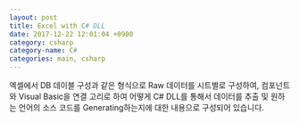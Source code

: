 ```yaml
---
layout: post
title: Excel with C# DLL
date: 2017-12-22 12:01:04 +0900
category: csharp
category-name: C#
categories: main, csharp
---
```

엑셀에서 DB 데이블 구성과 같은 형식으로 Raw 데이터를 시트별로 구성하여, 컴포넌트와 Visual Basic을 연결 고리로 하여 어떻게 C# DLL를 통해서 데이터를 추출 및 원하는 언어의 소스 코드를 Generating하는지에 대한 내용으로 구성되어 있습니다.